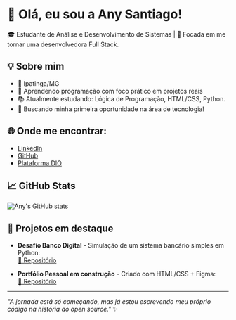 # 👋 Olá, eu sou a Any Santiago!

🎓 Estudante de Análise e Desenvolvimento de Sistemas | 🚀 Focada em me tornar uma desenvolvedora Full Stack.

## 💡 Sobre mim

- 📍 Ipatinga/MG
- 🎯 Aprendendo programação com foco prático em projetos reais
- 📚 Atualmente estudando: Lógica de Programação, HTML/CSS, Python.
- 💼 Buscando minha primeira oportunidade na área de tecnologia!

## 🌐 Onde me encontrar:

- [LinkedIn](https://www.linkedin.com/in/anysantiago)  
- [GitHub](https://github.com/AnySanti)  
- [Plataforma DIO](https://www.dio.me/users/annycarolinysantiago1)

## 📈 GitHub Stats

![Any's GitHub stats](https://github-readme-stats.vercel.app/api?username=AnySanti&show_icons=true&theme=transparent&hide_rank=true)

## 🚀 Projetos em destaque

- **Desafio Banco Digital** - Simulação de um sistema bancário simples em Python:  
  [🔗 Repositório](https://github.com/AnySanti/Desafio-Dio-Banco-py)

- **Portfólio Pessoal em construção** - Criado com HTML/CSS + Figma:  
  [🔗 Repositório](https://github.com/AnySanti/Portfolio)

---

_"A jornada está só começando, mas já estou escrevendo meu próprio código na história do open source."_ ✨
